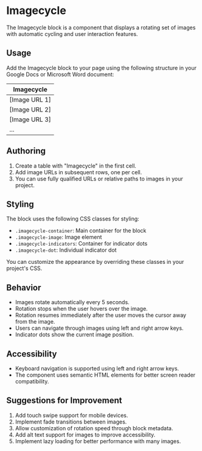 # Imagecycle

The Imagecycle block is a component that displays a rotating set of images with automatic cycling and user interaction features.

## Usage

Add the Imagecycle block to your page using the following structure in your Google Docs or Microsoft Word document:

| Imagecycle |
|------------|
| [Image URL 1] |
| [Image URL 2] |
| [Image URL 3] |
| ... |

## Authoring

1. Create a table with "Imagecycle" in the first cell.
2. Add image URLs in subsequent rows, one per cell.
3. You can use fully qualified URLs or relative paths to images in your project.

## Styling

The block uses the following CSS classes for styling:
- `.imagecycle-container`: Main container for the block
- `.imagecycle-image`: Image element
- `.imagecycle-indicators`: Container for indicator dots
- `.imagecycle-dot`: Individual indicator dot

You can customize the appearance by overriding these classes in your project's CSS.

## Behavior

- Images rotate automatically every 5 seconds.
- Rotation stops when the user hovers over the image.
- Rotation resumes immediately after the user moves the cursor away from the image.
- Users can navigate through images using left and right arrow keys.
- Indicator dots show the current image position.

## Accessibility

- Keyboard navigation is supported using left and right arrow keys.
- The component uses semantic HTML elements for better screen reader compatibility.

## Suggestions for Improvement

1. Add touch swipe support for mobile devices.
2. Implement fade transitions between images.
3. Allow customization of rotation speed through block metadata.
4. Add alt text support for images to improve accessibility.
5. Implement lazy loading for better performance with many images.